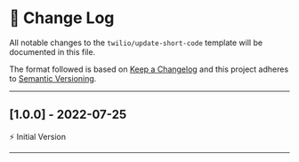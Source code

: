 # 📣 Change Log
All notable changes to the `twilio/update-short-code` template will be documented in this file.

The format followed is based on [Keep a Changelog](http://keepachangelog.com/) and this project adheres to [Semantic Versioning](http://semver.org/).

---
 
## [1.0.0] - 2022-07-25
 
⚡️ Initial Version
 
---
